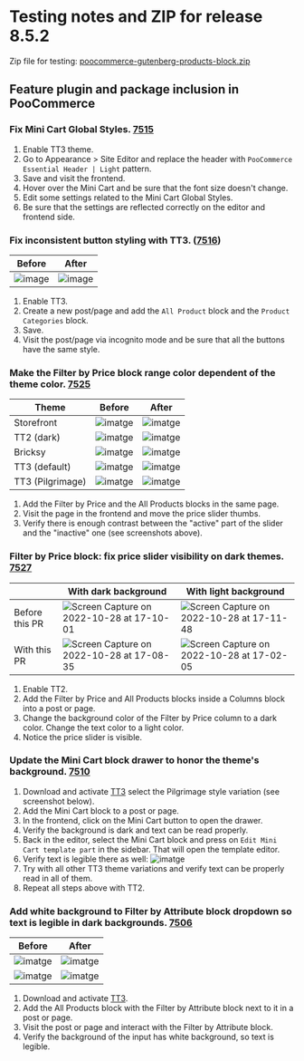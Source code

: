 # Testing notes and ZIP for release 8.5.2

Zip file for testing: [poocommerce-gutenberg-products-block.zip](https://github.com/poocommerce/poocommerce-blocks/files/9901527/poocommerce-gutenberg-products-block.zip)

## Feature plugin and package inclusion in PooCommerce

### Fix Mini Cart Global Styles. [7515](https://github.com/poocommerce/poocommerce-blocks/pull/7515)


1. Enable TT3 theme.
2. Go to Appearance > Site Editor and replace the header with `PooCommerce Essential Header | Light` pattern.
3. Save and visit the frontend.
4. Hover over the Mini Cart and be sure that the font size doesn't change.
5. Edit some settings related to the Mini Cart Global Styles.
6. Be sure that the settings are reflected correctly on the editor and frontend side.

### Fix inconsistent button styling with TT3. ([7516](https://github.com/poocommerce/poocommerce-blocks/pull/7516))


| Before | After |
| ------ | ----- |
|![image](https://user-images.githubusercontent.com/4463174/198559087-b24ceeb2-61ba-488f-84a0-f87d6b2bc965.png)|![image](https://user-images.githubusercontent.com/4463174/198559394-b3e377d5-3e6e-4f3e-9ea4-282fd02fe923.png)|

1. Enable TT3.
2. Create a new post/page and add the `All Product` block and the `Product Categories` block.
3. Save.
4. Visit the post/page via incognito mode and be sure that all the buttons have the same style.

### Make the Filter by Price block range color dependent of the theme color. [7525](https://github.com/poocommerce/poocommerce-blocks/pull/7525)

| Theme | Before | After |
| --- | ------ | ----- |
| Storefront | ![imatge](https://user-images.githubusercontent.com/3616980/198656336-463dd2fe-4329-4d5e-8305-43f8375a0077.png) | ![imatge](https://user-images.githubusercontent.com/3616980/198666606-aa3c443b-0e21-4474-b6d2-084280ec557b.png) |
| TT2 (dark) | ![imatge](https://user-images.githubusercontent.com/3616980/198658810-b429e817-7685-4a4c-afbc-eb57b2a72543.png) | ![imatge](https://user-images.githubusercontent.com/3616980/198666776-7dfb3663-ace5-40ff-91e5-87571b6767a0.png) |
| Bricksy | ![imatge](https://user-images.githubusercontent.com/3616980/198661164-3d84c0e5-c27b-40b8-82df-d8db319d4c50.png) | ![imatge](https://user-images.githubusercontent.com/3616980/198667122-05c29bf8-534f-4409-8577-572b44d782f5.png) |
| TT3 (default) | ![imatge](https://user-images.githubusercontent.com/3616980/198665415-584ac7eb-3c20-4d35-a1a6-6501cc932bad.png) | ![imatge](https://user-images.githubusercontent.com/3616980/198666131-2e641add-3918-4447-8260-dc8c9eefc684.png) |
| TT3 (Pilgrimage) | ![imatge](https://user-images.githubusercontent.com/3616980/198665030-cba725ec-a420-4184-98bf-3ace4e639e6f.png) | ![imatge](https://user-images.githubusercontent.com/3616980/198667488-b03bb985-8304-4f7c-86b9-5a6bb3f073f9.png) |

1. Add the Filter by Price and the All Products blocks in the same page.
2. Visit the page in the frontend and move the price slider thumbs.
3. Verify there is enough contrast between the "active" part of the slider and the "inactive" one (see screenshots above).


### Filter by Price block: fix price slider visibility on dark themes. [7527](https://github.com/poocommerce/poocommerce-blocks/pull/7527)

|                | With dark background | With light background |
|----------------|----------------------|-----------------------|
| Before this PR |![Screen Capture on 2022-10-28 at 17-10-01](https://user-images.githubusercontent.com/4463174/198670636-61618ba7-7160-4674-be03-d8245a1a8209.gif)|![Screen Capture on 2022-10-28 at 17-11-48](https://user-images.githubusercontent.com/4463174/198671568-57fa5e44-4eb1-4ad1-82b8-51e2d4a7e0f8.gif)|
| With this PR   |![Screen Capture on 2022-10-28 at 17-08-35](https://user-images.githubusercontent.com/4463174/198669729-a206b68d-0d01-41a3-8117-1a8015aed0a5.gif)|![Screen Capture on 2022-10-28 at 17-02-05](https://user-images.githubusercontent.com/4463174/198665985-3ae65415-e997-4c9c-a146-e07947f5fc68.gif)|


1. Enable TT2.
2. Add the Filter by Price and All Products blocks inside a Columns block into a post or page.
3. Change the background color of the Filter by Price column to a dark color. Change the text color to a light color.
4. Notice the price slider is visible.

### Update the Mini Cart block drawer to honor the theme's background. [7510](https://github.com/poocommerce/poocommerce-blocks/pull/7510)

1. Download and activate [TT3](https://github.com/WordPress/twentytwentythree) select the Pilgrimage style variation (see screenshot below).
2. Add the Mini Cart block to a post or page.
3. In the frontend, click on the Mini Cart button to open the drawer.
4. Verify the background is dark and text can be read properly.
5. Back in the editor, select the Mini Cart block and press on `Edit Mini Cart template part` in the sidebar. That will open the template editor.
6. Verify text is legible there as well:
![imatge](https://user-images.githubusercontent.com/3616980/198266198-9a607821-cb5b-47e5-90ec-b0cd64ca34e3.png)
7. Try with all other TT3 theme variations and verify text can be properly read in all of them.
8. Repeat all steps above with TT2.

### Add white background to Filter by Attribute block dropdown so text is legible in dark backgrounds. [7506](https://github.com/poocommerce/poocommerce-blocks/pull/7506)

| Before | After |
| ------ | ----- |
| ![imatge](https://user-images.githubusercontent.com/3616980/198288809-7f575c00-72f1-41e7-8a19-1cf2c9e2b3b7.png) | ![imatge](https://user-images.githubusercontent.com/3616980/198288636-225716da-6a6d-4db2-ad03-5dd404ea61d7.png) |
| ![imatge](https://user-images.githubusercontent.com/3616980/198288969-c5619a4b-a16f-4d39-815d-a6ebd336cc40.png) | ![imatge](https://user-images.githubusercontent.com/3616980/198289132-6066cb6d-03c6-4f5b-a791-69da2e1db95c.png) |


1. Download and activate [TT3](https://github.com/WordPress/twentytwentythree).
2. Add the All Products block with the Filter by Attribute block next to it in a post or page.
2. Visit the post or page and interact with the Filter by Attribute block.
3. Verify the background of the input has white background, so text is legible.
